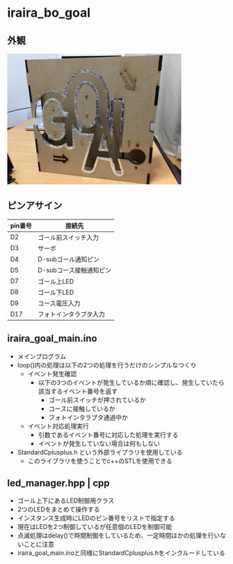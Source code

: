 # iraira_bo_goal

## 外観
<img src="https://github.com/Lchika/iraira_bo_goal/blob/master/doc/appearance.JPG" width="400px">

## ピンアサイン

|pin番号|接続先|
|---|---|
|D2  |ゴール前スイッチ入力|
|D3  |サーボ|
|D4  |D-subゴール通知ピン|
|D5  |D-subコース接触通知ピン|
|D7  |ゴール上LED|
|D8  |ゴール下LED|
|D9  |コース電圧入力|
|D17 |フォトインタラプタ入力|

## iraira_goal_main.ino
- メインプログラム
- loop()内の処理は以下の2つの処理を行うだけのシンプルなつくり
  - イベント発生確認
    - 以下の3つのイベントが発生しているか順に確認し、発生していたら該当するイベント番号を返す
      - ゴール前スイッチが押されているか
      - コースに接触しているか
      - フォトインタラプタ通過中か
  - イベント対応処理実行
    - 引数であるイベント番号に対応した処理を実行する
    - イベントが発生していない場合は何もしない
- StandardCplusplus.h という外部ライブラリを使用している
  - このライブラリを使うことでc++のSTLを使用できる

## led_manager.hpp | cpp
- ゴール上下にあるLED制御用クラス
- 2つのLEDをまとめて操作する
- インスタンス生成時にLEDのピン番号をリストで指定する
- 現在はLEDを2つ制御しているが任意個のLEDを制御可能
- 点滅処理はdelay()で時間制御をしているため、一定時間ほかの処理を行いないことに注意
- iraira_goal_main.inoと同様にStandardCplusplus.hをインクルードしている